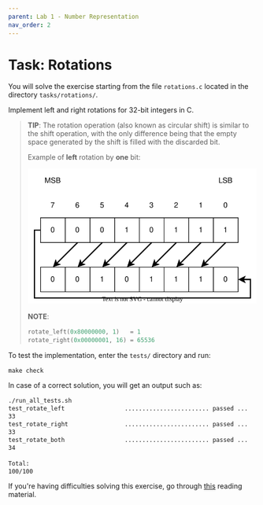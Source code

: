 ```yaml
---
parent: Lab 1 - Number Representation
nav_order: 2
---
```


# Task: Rotations

You will solve the exercise starting from the file `rotations.c` located in the directory `tasks/rotations/`.

Implement left and right rotations for 32-bit integers in C.

> **TIP**: The rotation operation (also known as circular shift) is similar to the shift operation, with the only difference being that the empty space generated by the shift is filled with the discarded bit.
>
> Example of **left** rotation by **one** bit:
>
> ![Left Logical Rotation](../../media/left-logical-rotation.svg)
>
> **NOTE**:
>
> ```c
> rotate_left(0x80000000, 1)   = 1
> rotate_right(0x00000001, 16) = 65536
> ```

To test the implementation, enter the `tests/` directory and run:

```console
make check
```

In case of a correct solution, you will get an output such as:

```text
./run_all_tests.sh
test_rotate_left                 ........................ passed ...  33
test_rotate_right                ........................ passed ...  33
test_rotate_both                 ........................ passed ...  34

Total:                                                           100/100
```

If you're having difficulties solving this exercise, go through [this](../../reading/binary-hex.md) reading material.
